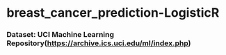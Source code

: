 # breast_cancer_prediction-LogisticR

### Dataset: UCI Machine Learning Repository(https://archive.ics.uci.edu/ml/index.php)

